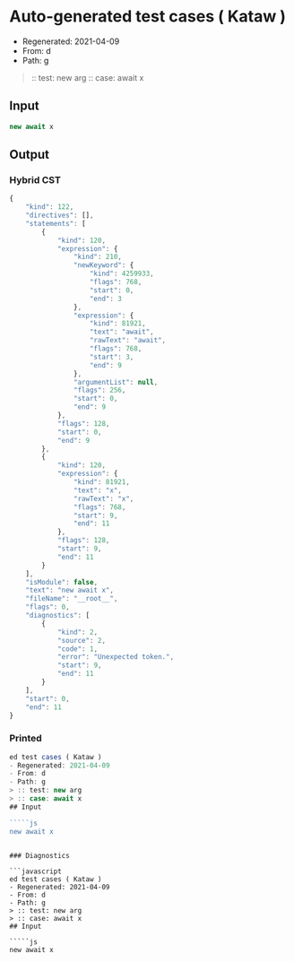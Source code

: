 # Auto-generated test cases ( Kataw )
- Regenerated: 2021-04-09
- From: d
- Path: g
> :: test: new arg
> :: case: await x
## Input

`````js
new await x
`````

## Output

### Hybrid CST

```javascript
{
    "kind": 122,
    "directives": [],
    "statements": [
        {
            "kind": 120,
            "expression": {
                "kind": 210,
                "newKeyword": {
                    "kind": 4259933,
                    "flags": 768,
                    "start": 0,
                    "end": 3
                },
                "expression": {
                    "kind": 81921,
                    "text": "await",
                    "rawText": "await",
                    "flags": 768,
                    "start": 3,
                    "end": 9
                },
                "argumentList": null,
                "flags": 256,
                "start": 0,
                "end": 9
            },
            "flags": 128,
            "start": 0,
            "end": 9
        },
        {
            "kind": 120,
            "expression": {
                "kind": 81921,
                "text": "x",
                "rawText": "x",
                "flags": 768,
                "start": 9,
                "end": 11
            },
            "flags": 128,
            "start": 9,
            "end": 11
        }
    ],
    "isModule": false,
    "text": "new await x",
    "fileName": "__root__",
    "flags": 0,
    "diagnostics": [
        {
            "kind": 2,
            "source": 2,
            "code": 1,
            "error": "Unexpected token.",
            "start": 9,
            "end": 11
        }
    ],
    "start": 0,
    "end": 11
}
```

### Printed

```javascript
ed test cases ( Kataw )
- Regenerated: 2021-04-09
- From: d
- Path: g
> :: test: new arg
> :: case: await x
## Input

`````js
new await x
`````
```

### Diagnostics

```javascript
ed test cases ( Kataw )
- Regenerated: 2021-04-09
- From: d
- Path: g
> :: test: new arg
> :: case: await x
## Input

`````js
new await x
`````
```


